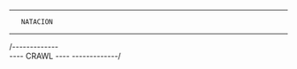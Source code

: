 ----------------------
       NATACION
----------------------

/-------------\
---- CRAWL ----
\-------------/
